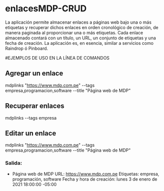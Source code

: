 # enlacesMDP-CRUD

La aplicación permite almacenar enlaces a páginas web bajo una o más
etiquetas y recuperar dichos enlaces en orden cronológico de creación, de
manera paginada al proporcionar una o más etiquetas. Cada enlace
almacenado contará con un título, un URL, un conjunto de etiquetas y una
fecha de creación.
La aplicación es, en esencia, similar a servicios como Raindrop ó Pinboard.

#EJEMPLOS DE USO EN LA LÍNEA DE COMANDOS

## Agregar un enlace

mdplinks "https://www.mdp.com.pe" --tags empresa,programacion,software
--title "Página web de MDP"

## Recuperar enlaces

mdplinks --tags empresa


## Editar un enlace

mdplinks "https://www.mdp.com.pe" --tags empresa,programacion,software
--title "Página web de MDP"


### Salida:

* Página web de MDP
URL: https://www.mdp.com.pe
Etiquetas: empresa, programación, software
Fecha y hora de creación: lunes 3 de enero de 2021 18:00:00 -05:00

